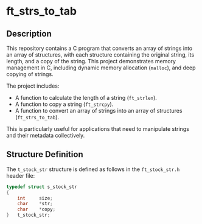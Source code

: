 # ft_strs_to_tab

## Description

This repository contains a C program that converts an array of strings into an array of structures, with each structure containing the original string, its length, and a copy of the string. This project demonstrates memory management in C, including dynamic memory allocation (`malloc`), and deep copying of strings.

The project includes:
- A function to calculate the length of a string (`ft_strlen`).
- A function to copy a string (`ft_strcpy`).
- A function to convert an array of strings into an array of structures (`ft_strs_to_tab`).

This is particularly useful for applications that need to manipulate strings and their metadata collectively.

## Structure Definition

The `t_stock_str` structure is defined as follows in the `ft_stock_str.h` header file:

```c
typedef struct s_stock_str
{
    int     size;
    char    *str;
    char    *copy;
}   t_stock_str;

